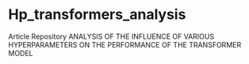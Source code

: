 # Hp_transformers_analysis
Article Repository ANALYSIS OF THE INFLUENCE OF VARIOUS  HYPERPARAMETERS ON THE PERFORMANCE OF THE  TRANSFORMER MODEL
